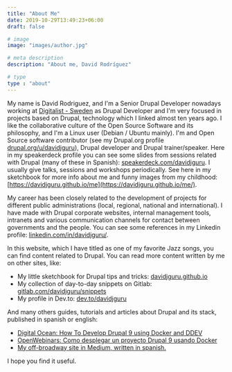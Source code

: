 ```yaml
---
title: "About Me"
date: 2019-10-29T13:49:23+06:00
draft: false

# image
image: "images/author.jpg"

# meta description
description: "About me, David Rodríguez"

# type
type : "about"
---
```


My name is David Rodriguez, and I'm a Senior Drupal Developer nowadays working at [Digitalist - Sweden](https://www.digitalist.se/english) as Drupal Developer and I'm very focused in projects based on Drupal, technology which I linked almost ten years ago. I like the collaborative culture of the Open Source Software and its philosophy, and I'm a Linux user (Debian / Ubuntu mainly). 
I'm and Open Source software contributor (see my Drupal.org profile [drupal.org/u/davidjguru](https://www.drupal.org/u/davidjguru)), Drupal developer and Drupal trainer/speaker. Here in my speakerdeck profile you can see some slides from sessions related with Drupal (many of these in Spanish): [speakerdeck.com/davidjguru](https://speakerdeck.com/davidjguru). I usually give talks, sessions and workshops periodically. See here in my sketchbook for more info about me and funny images from my childhood: [https://davidjguru.github.io/me](https://davidjguru.github.io/me/).  

My career has been closely related to the development of projects for different public administrations (local, regional, national and international). I have made with Drupal corporate websites, internal management tools, intranets and various communication channels for contact between governments and the people. You can see some references in my Linkedin profile: [linkedin.com/in/davidjguru/](https://www.linkedin.com/in/davidjguru/).  

In this website, which I have titled as one of my favorite Jazz songs, you can find content related to Drupal. You can read more content written by me on other sites, like:
 
 * My little sketchbook for Drupal tips and tricks: [davidjguru.github.io](https://davidjguru.github.io/)  
 * My collection of day-to-day snippets on Gitlab: [gitlab.com/davidjguru/snippets](https://gitlab.com/users/davidjguru/snippets)  
 * My profile in Dev.to: [dev.to/davidjguru](https://dev.to/davidjguru)  

 And many others guides, tutorials and articles about Drupal and its stack, published in spanish or english: 

 *  [Digital Ocean: How To Develop Drupal 9 using Docker and DDEV](https://www.digitalocean.com/community/tutorials/how-to-develop-a-drupal-9-website-on-your-local-machine-using-docker-and-ddev)   
 * [OpenWebinars: Como desplegar un proyecto Drupal 9 usando Docker](https://openwebinars.net/blog/como-desplegar-un-proyecto-drupal-usando-docker/)  
 * [My off-broadway site in Medium, written in spanish.](https://medium.com/@davidjguru)  
 
I hope you find it useful. 
